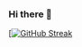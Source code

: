 ### Hi there 👋

<!--
**AdoniasW/AdoniasW** is a ✨ _special_ ✨ repository because its `README.md` (this file) appears on your GitHub profile.

Here are some ideas to get you started:

- 🔭 I’m currently working on javascript, flutter , and React
- 📫 How to reach me: adoniaswondwosen123@gmail.com
-->
[[![GitHub Streak](https://github-readme-streak-stats.herokuapp.com/?user=AdoniasW&theme=dark)](https://git.io/streak-stats)











